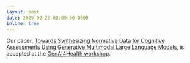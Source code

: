 ```yaml
---
layout: post
date: 2025-09-28 03:00:00-0800
inline: true
---
```


Our paper, [Towards Synthesizing Normative Data for Cognitive Assessments Using Generative Multimodal Large Language Models](https://arxiv.org/abs/2508.17675), is accepted at the [GenAI4Health workshop](https://genai4health.github.io/).